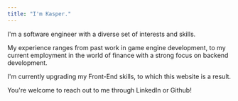 ```yaml
---
title: "I'm Kasper."
---
```


I'm a software engineer with a diverse set of interests and skills.

My experience ranges from past work in game engine development, to my current employment in the world of finance with a strong focus on backend development.

I'm currently upgrading my Front-End skills, to which this website is a result.

You're welcome to reach out to me through LinkedIn or Github!
